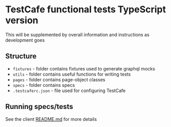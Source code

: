 # TestCafe functional tests TypeScript version

This will be supplemented by overall information and instructions as development goes

## Structure

- `fixtures` - folder contains fixtures used to generate graphql mocks
- `utils` - folder contains useful functions for writing tests
- `pages` - folder contains page-object classes
- `specs` - folder contains specs
- `.testcaferc.json` - file used for configuring TestCafe

## Running specs/tests

See the client [README.md](../README.md) for more details
